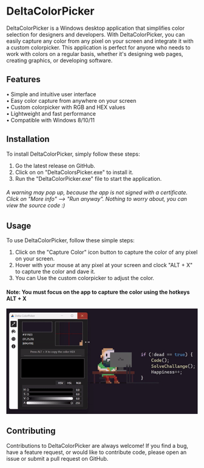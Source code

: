 # DeltaColorPicker
DeltaColorPicker is a Windows desktop application that simplifies color selection for designers and developers. With DeltaColorPicker, you can easily capture any color from any pixel on your screen and integrate it with a custom colorpicker. This application is perfect for anyone who needs to work with colors on a regular basis, whether it's designing web pages, creating graphics, or developing software.

## Features
• Simple and intuitive user interface </br>
• Easy color capture from anywhere on your screen </br>
• Custom colorpicker with RGB and HEX values </br>
• Lightweight and fast performance </br>
• Compatible with Windows 8/10/11 </br>

## Installation
To install DeltaColorPicker, simply follow these steps:
1. Go the latest release on GitHub.
2. Click on on "DeltaColorsPicker.exe" to install it.
3. Run the "DeltaColorPicker.exe" file to start the application.
###### A warning may pop up, because the app is not signed with a certificate. Click on "More info" --> "Run anyway". Nothing to worry about, you can view the source code :)

## Usage
To use DeltaColorPicker, follow these simple steps:
1. Click on the "Capture Color" icon button to capture the color of any pixel on your screen.
2. Hover with your mouse at any pixel at your screen and clock "ALT + X" to capture the color and dave it.
3. You can Use the custom colorpicker to adjust the color.
#### Note: You must focus on the app to capture the color using the hotkeys ALT + X


![DeltaColorPicker Screenshot](How-To-Use.gif)

## Contributing
Contributions to DeltaColorPicker are always welcome! If you find a bug, have a feature request, or would like to contribute code, please open an issue or submit a pull request on GitHub.
